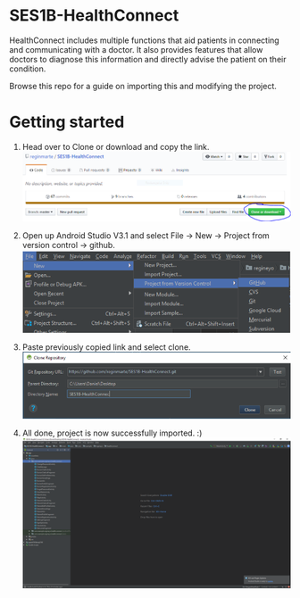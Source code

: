 # SES1B-HealthConnect
HealthConnect includes multiple functions that aid patients in connecting and communicating with a doctor. It also provides features that allow doctors to diagnose this information and directly advise the patient on their condition.

Browse this repo for a guide on importing this and modifying the project.

# Getting started
1. Head over to Clone or download and copy the link.
![clone](https://github.com/reginmarte/SES1B-HealthConnect/blob/master/img/Capture322.PNG)

2. Open up Android Studio V3.1 and select File -> New -> Project from version control -> github.
![studio](https://github.com/reginmarte/SES1B-HealthConnect/blob/master/img/studio.png)

3. Paste previously copied link and select clone.
![studiocloning](https://github.com/reginmarte/SES1B-HealthConnect/blob/master/img/clone.PNG)

4. All done, project is now successfully imported. :)
![done](https://github.com/reginmarte/SES1B-HealthConnect/blob/master/img/done.PNG)
